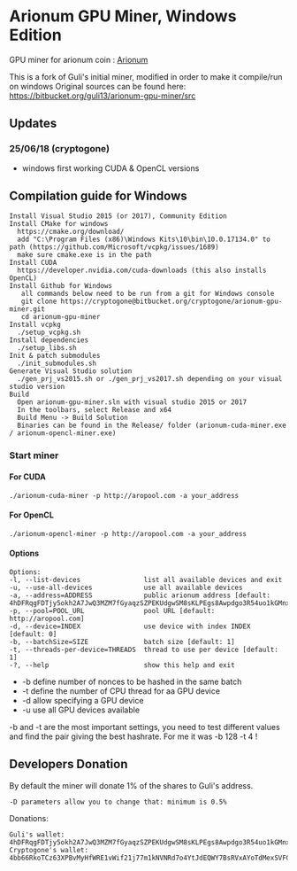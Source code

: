 
# Arionum GPU Miner, Windows Edition #

GPU miner for arionum coin : [Arionum](https://www.arionum.com/)

This is a fork of Guli's initial miner, modified in order to make it compile/run on windows
Original sources can be found here: https://bitbucket.org/guli13/arionum-gpu-miner/src

## Updates ##


### 25/06/18 (cryptogone)

* windows first working CUDA & OpenCL versions

## Compilation guide for Windows ###
    Install Visual Studio 2015 (or 2017), Community Edition
    Install CMake for windows
	  https://cmake.org/download/
      add "C:\Program Files (x86)\Windows Kits\10\bin\10.0.17134.0" to path (https://github.com/Microsoft/vcpkg/issues/1689)
      make sure cmake.exe is in the path
    Install CUDA
      https://developer.nvidia.com/cuda-downloads (this also installs OpenCL)
    Install Github for Windows
       all commands below need to be run from a git for Windows console
       git clone https://cryptogone@bitbucket.org/cryptogone/arionum-gpu-miner.git
	   cd arionum-gpu-miner
    Install vcpkg
      ./setup_vcpkg.sh
    Install dependencies
      ./setup_libs.sh
    Init & patch submodules
      ./init_submodules.sh
    Generate Visual Studio solution
      ./gen_prj_vs2015.sh or ./gen_prj_vs2017.sh depending on your visual studio version
    Build
      Open arionum-gpu-miner.sln with visual studio 2015 or 2017
	  In the toolbars, select Release and x64
	  Build Menu -> Build Solution
	  Binaries can be found in the Release/ folder (arionum-cuda-miner.exe / arionum-opencl-miner.exe)

### Start miner ###

#### For CUDA

    ./arionum-cuda-miner -p http://aropool.com -a your_address

#### For OpenCL

    ./arionum-opencl-miner -p http://aropool.com -a your_address
    
#### Options

    Options:
    -l, --list-devices                list all available devices and exit
    -u, --use-all-devices             use all available devices
    -a, --address=ADDRESS             public arionum address [default: 4hDFRqgFDTjy5okh2A7JwQ3MZM7fGyaqzSZPEKUdgwSM8sKLPEgs8Awpdgo3R54uo1kGMnxujQQpF94qV6SxEjRL]
    -p, --pool=POOL_URL               pool URL [default: http://aropool.com]
    -d, --device=INDEX                use device with index INDEX [default: 0]
    -b, --batchSize=SIZE              batch size [default: 1]
    -t, --threads-per-device=THREADS  thread to use per device [default: 1]
    -?, --help                        show this help and exit

* -b define number of nonces to be hashed in the same batch
* -t define the number of CPU thread for aa GPU device
* -d allow specifying a GPU device
* -u use all GPU devices available

-b and -t are the most important settings, you need to test different values and find the pair giving the best hashrate.
For me it was -b 128 -t 4 !

## Developers Donation

By default the miner will donate 1% of the shares to Guli's address.

    -D parameters allow you to change that: minimum is 0.5%

Donations:

    Guli's wallet: 4hDFRqgFDTjy5okh2A7JwQ3MZM7fGyaqzSZPEKUdgwSM8sKLPEgs8Awpdgo3R54uo1kGMnxujQQpF94qV6SxEjRL
    Cryptogone's wallet: 4bb66RkoTCz63XPBvMyHfWRE1vWif21j77m1kNVNRd7o4YtJdEQWY7BsRVxAYoTdMexSVFGFaekrc3UATTSERwmQ 
